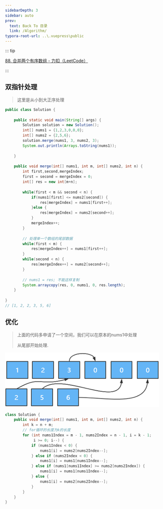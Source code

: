 ```yaml
---
sidebarDepth: 3
sidebar: auto
prev:
  text: Back To 目录
  link: /Algorithm/
typora-root-url: ..\.vuepress\public
---
```




::: tip

[88. 合并两个有序数组 - 力扣（LeetCode）](https://leetcode.cn/problems/merge-sorted-array/description/?envType=study-plan-v2&envId=top-interview-150)

:::

## 双指针处理

> 这里是从小到大正序处理

```java
public class Solution {

	public static void main(String[] args) {
		Solution solution = new Solution();
		int[] nums1 = {1,2,3,0,0,0};
		int[] nums2 = {2,5,6};
		solution.merge(nums1, 3, nums2, 3);
		System.out.println(Arrays.toString(nums1));

	}
	
	public void merge(int[] nums1, int m, int[] nums2, int n) {
		int first,second,mergeIndex;
		first = second = mergeIndex = 0;
		int[] res = new int[m+n];
		
		while(first < m && second < n) {
			if(nums1[first] <= nums2[second]) {
				res[mergeIndex] = nums1[first++];
			}else {
				res[mergeIndex] = nums2[second++];
			}
			mergeIndex++;
		}
		
		// 处理单一个数组的尾部数据
		while(first < m) {
			res[mergeIndex++] = nums1[first++];
		}
		while(second < n) {
			res[mergeIndex++] = nums2[second++];
		}
		
		// nums1 = res; 不能这样复制
		System.arraycopy(res, 0, nums1, 0, res.length);
	}

}
// [1, 2, 2, 3, 5, 6]
```



## 优化

> 上面的代码多申请了一个空间，我们可以在原本的nums1中处理
>
> 从尾部开始处理.

![image-20230923083531516](/images/algorithm/image-20230923083531516.png)

```java
class Solution {
    public void merge(int[] nums1, int m, int[] nums2, int n) {
        int k = n + m;
        // for循环的长度为k的长度
        for (int nums1Index = m - 1, nums2Index = n - 1, i = k - 1;
             i >= 0; i--) {
            if (nums1Index < 0) {
                nums1[i] = nums2[nums2Index--];
            } else if (nums2Index < 0) {
                nums1[i] = nums1[nums1Index--];
            } else if (nums1[nums1Index] >= nums2[nums2Index]) {
                nums1[i] = nums1[nums1Index--];
            } else {
                nums1[i] = nums2[nums2Index--];
            }
        }
    }
}
```

